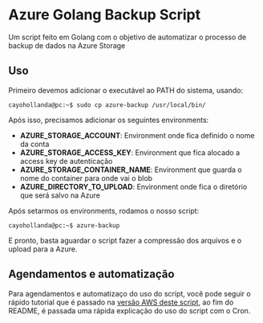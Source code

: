 # Azure Golang Backup Script
Um script feito em Golang com o objetivo de automatizar o processo de backup de dados na Azure Storage

## Uso
Primeiro devemos adicionar o executável ao PATH do sistema, usando: 
```console
cayohollanda@pc:~$ sudo cp azure-backup /usr/local/bin/
```
Após isso, precisamos adicionar os seguintes environments: 
* <b>AZURE_STORAGE_ACCOUNT</b>: Environment onde fica definido o nome da conta
* <b>AZURE_STORAGE_ACCESS_KEY</b>: Environment que fica alocado a access key de autenticação
* <b>AZURE_STORAGE_CONTAINER_NAME</b>: Environment que guarda o nome do container para onde vai o blob
* <b>AZURE_DIRECTORY_TO_UPLOAD</b>: Environment onde fica o diretório que será salvo na Azure

Após setarmos os environments, rodamos o nosso script: 
```console
cayohollanda@pc:~$ azure-backup
```

E pronto, basta aguardar o script fazer a compressão dos arquivos e o upload para a Azure.

## Agendamentos e automatização
Para agendamentos e automatizaço do uso do script, você pode seguir o rápido tutorial que é passado na <a href="https://github.com/cayohollanda/aws-golang-backup">versão AWS deste script</a>, ao fim do README, 
é passada uma rápida explicação do uso do script com o Cron.
